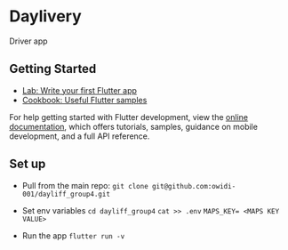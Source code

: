 # Daylivery

Driver app

## Getting Started

- [Lab: Write your first Flutter app](https://docs.flutter.dev/get-started/codelab)
- [Cookbook: Useful Flutter samples](https://docs.flutter.dev/cookbook)

For help getting started with Flutter development, view the
[online documentation](https://docs.flutter.dev/), which offers tutorials,
samples, guidance on mobile development, and a full API reference.


## Set up
- Pull from the main repo:
`git clone git@github.com:owidi-001/dayliff_group4.git`

- Set env variables
  `cd dayliff_group4`
  `cat >> .env`
  `MAPS_KEY= <MAPS KEY VALUE>`
  
- Run the app
  `flutter run -v`